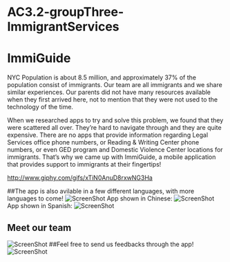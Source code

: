 # AC3.2-groupThree-ImmigrantServices
# ImmiGuide

NYC Population is about 8.5 million, and approximately 37% of the population consist of immigrants. Our team are all immigrants and we share similar experiences. Our parents did not have many resources available when they first arrived here, not to mention that they were not used to the technology of the time.

When we researched apps to try and solve this problem, we found that they were scattered all over. They’re hard to navigate through and they are quite expensive. There are no apps that provide information regarding Legal Services office phone numbers, or Reading & Writing Center phone numbers, or even GED program and Domestic Violence Center locations for immigrants. That’s why we came up with ImmiGuide, a mobile application that provides support to immigrants at their fingertips!

http://www.giphy.com/gifs/xTiN0AnuD8rxwNG3Ha

##The app is also avilable in a few different languages, with more languages to come!
![ScreenShot](https://lh3.googleusercontent.com/R354YzuCjN0V6GWMzmfNOcyI1SD19NEXl47XaILS7jwN__SQ1LBkwCY13wTRgApJ7qu7ZHObbjpDex81zeAYDpXL1gHuCAyi0X6hMC7luqp36fALekS4PhjU3SiquTeSkqLzo-xLfXUTprTUj9nlSHcgu1td4wc1Z6vFNmgrdeeYjs6OSkFsSRAfReu_cBha0jP03eOVWX4VKaDahkPjgHyi_ehgFsVsd9je6CtWLp7c_acBkWidsh-Jk-CcIMmqjAmQdFYkZYGNTkSpAoWlLEaRTwLFTP_bMAEdW_bA_dd21zxGva-YZIW-ANghZ98kOm_GWBi_Y1uO-r6f9azeP2xHbeWeuh539MDyq1flxGhaDF-VYu02WK1cZkoTwOYz0f4eUq1-NKh2H4jCgGQUYGeyt_sqGyGlpxjIPa3cg-dnDbVbBZP29PUjjt8pjEj2W8R0inOYi8yiLw2-ReQG0_uyuvPhcH-KmlJgbT1dFLOeGTc6AnECXAoVHeddcTzL25YKUva8bJg4L55sxgDcBrZraiMW12rT50HoidwAr10ywA4qPLaHv73No7YN5FVDWhzGzKdPBXwr9auPRGxI7959kAvYgLSsmHUzpE_FM-0YZxsAnWr0=w562-h1002-no)
App shown in Chinese:
![ScreenShot](https://lh3.googleusercontent.com/p6bTDsa47St_2NKQQkKaZBddAX4313hVr9NlLQ1kFPyV-VDnyLdKnB3Qa2hcGpbeCeD0zf6m8WsURK-fhReTDX3M4YUFdj3LWTlykBrPaJe0R0LFrXu9RD6ylO6kS1aK40IJ879HN34ScwzZHEoxj4ZTKFu3qAvr77whunI5lj8tmfgiX6aHLuXU7-uLQ_UubcyDrUTdsCXm6YYiHYJNbvDVKHUKNmvaITZGo1nzds0velcai3Zxq6owie0OVofj5KjQU-xNyhdEXF4xLKx2Y4SYF5RigUXHjrFxMVOtAYNZVR8BncYgMKeoFmExI8Vp5BsU4wlPdOY01tf_1rpWlYknpyEWfWDwnkfnr6r9PNHI8QaWNR7VoRgj_cO2C4Oz75Y_OWRcpb6RkKhNjBxtApSwOlwQSVJIz1D0L_hbwFjJTEv7bzC1LZ845MobWa0A7hhhqNmkPPmiEon8zSRDVOyCTrcT6pqBXWjYYZOzc4fkr0NX9KIUwwPqa_81cagFLxbE1usGfXUTGO-iLf4DzB4cp_jVZDhIbGzVw-_WCDJ-mo_Ly4cWCS88pSa1ehgcg77UQrWf5q2Cj38uuRg2i3rxsNvsKyB61-P5bgD0icY-nlZ2=w564-h1002-no)
App shown in Spanish:
![ScreenShot](https://lh3.googleusercontent.com/SPF1AhMG0QMyq0ltEGmUoc7hu_n7J1e_W7y7xlr0sHzUcHPEC-bkramHnbWMHbWErMh376chE_bJjhdHfr0A_1yuEyzdRCQLu72ICGqH7VBbUZk9cFtBT9RXZMGPLVvhB_uqp-AfcfFQBqQ1TVV5oudJzB_BQ6FeAt_Li4_Yc5-J6t7EcGdZeRkjlhTAoso7ecIInmFb69lZllkD9ieqg5Q8Z6L0bu1EWTJa0PN26EehMpOP7GBCgeSNU6tYqQvbYLDujDiQ8UJrnWXkeP83rTYrQnrattgNYhQu6nMDC3o0obH9R6FnIz88ZQCek1Tp9y-Wyi-lyW03f2KmZRIPuTPnH5jlswKuvGVznigwvdnqxMm1wWB4FgXFpuw_W0AwGpWT6nYM4ruBnadsIBBtCPzg-u154p_WRHPUZ9aocl3SU6ZzkTvOIXrAJeL7sQXYBpcPbaeNslTR93CWNCIjSPBv24psKUxA_D-KA0l3hlkH_n4GOr_UWGVd1AULr4vJoypecn8VofGUhUzJGpmxzxBn34injd0_dpG9mOcc_D7m30zSR8FRHMOtC_ZFv_Nev7AtyUC1mvCuC-wSOL51nQ43CoEAd6n9Ms3M2RCa0suQGRNz=w562-h1000-no)
## Meet our team
![ScreenShot](https://lh3.googleusercontent.com/hHVyR51RbAerz5R4Eho4ecGAd_E4nLDvLn23fhYRE3ZjZSsrJiV38lrk7Rfo3YxxWMPam_Gcuji3PMeNMQJ5h0Cqs9DxJkRmDzqrRUk1m9e74EjQ2Uqj3OaIF18CdqZE8dCMc0zA8ZllHkGjd3Jr0ZqbrXiFpaZ7ByDcGhmHE1TiEkMaAebMQsz4bxVcwfVpmBlIFubU_EXbr3KyuqqTLA7abdHLrEyT_QPuly99cj0t0yZG9DIgHv5eoNz0ptXIYhaG4R8vA-79_lQ3e9x3d90Hpp6_4n4EuXnK7t3CS4mDkpjrtdw0IbWXSij8P3el7xuyqiwldsPc8Uuvyo6kuCnvU1mubt6mBNc6bLUbZFnbgc837yYYCkL30lq9XKpwiQhQSO1mdJjEXGNoyNGenrz8TWTp3KJYfRjSwTaeSd3US6KmB__btaxVsTp08E9SgOOLZYDUpbNCjkM6HjZ4TBNAyJVIYCP_pFze0NAX9KMg95hcUKifVpCJcIRounDnJ4qljQOQ6s7wavRQbmHqhBT8cZvkirQk4KwhGKK-G-wFqUSckIFVAewspCTeN4LnpcQDplgNnS02nsThe54UMxs5h5TKE3tkqX6-zfGZ8PK2tM6x=w564-h1004-no)
##Feel free to send us feedbacks through the app!
![ScreenShot](https://lh3.googleusercontent.com/vIp1Ys4gLNiXbIs4rRVG_y8esUWi8hCtqCJlvbwF_sW8Pz85AIaBioVTIEtVHTy4sFlANYBS9_V5lSMrnroyQH02sb1kzxp0PDsJkKLfhs7rzUaAt6HDrFXZ5Hoq1YnVoRwTW-zi1zbKe7-LzqrcDnHszuwE0JB3DBDip4scyGTUfWZEc--WO5curKnPQi9FiKyPfb0WIuIutQuWVAADdoby4MJORgPiAA605CeYZUhxYPJTD5iv3D1K3uKbCin_FE147oRcxy0vNWQ4QoX5k4HhHTv6mEW8oQhRiw-WscDVec7vXoRCeWWLKd511J05wPr9wbXKW154wAIAZ6-J6Pi7p8ibFvVfi_pyCg_zo6dQIQeY79e1so0-XDoN217nLx9oO2-Lo50Fd2fuZgMADIufrviKO-Xviozox1gcOr9SoVjd7BNNUWdcX_VRd_vL8Gd0Q5w1sSLOJ-oM1FMeojubPBRuIpbgZPUEWYXErZCZRz3ezg28OewKRK8CDyxchOU6htcfbZo_T5-0uYyXW9kAWsANyZmd3fhhx7kfNff9sUZFJQgAMSsaSg91YctG9ZZOVdT_5GIYzU1otOMh35GTfoNj-HEIWcgDzKUPTYzpCrzcEo7X=w562-h1000-no)


